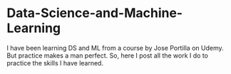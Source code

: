 # Data-Science-and-Machine-Learning
I have been learning DS and ML from a course by Jose Portilla on Udemy. But practice makes a man perfect. So, here I post all the work I do to practice the skills I have learned. 

